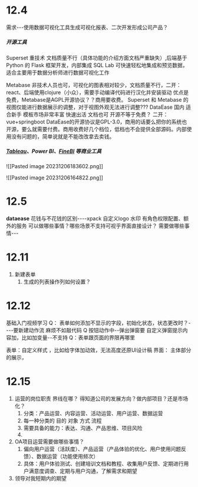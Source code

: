 # 12.4

需求---使用数据可视化工具生成可视化报表、二次开发形成公司产品？
##### 开源工具
Superset 重技术 文档质量不行（具体功能的介绍方面文档严重缺失）,后端基于 Python 的 Flask 框架开发，内部集成 SQL Lab 可快速轻松地集成和预览数据，适合主要用于数据分析师进行数据可视化工作

Metabase 非技术人员也可，可视化的图表相对较少，文档质量不行，二开：react、后端使用clojure（小众），需要手动编译代码进行汉化并安装驱动   优点是免费，Metabase是AGPL开源协议？？商用要收费。
Superset 和 Metabase 的视图仅能进行数据展示的调整，对于视图外观无法进行调整???
DataEase 国内 适合新手  模板市场非常丰富  快速出活  文档也可   开源不等于免费？ 二开：vue+springboot
	DataEase的开源协议是GPL-3.0，商用的话要么把你的系统也开源，要么就需要付费。商用收费好几个档位，低档也不会提供全部源码。内部使用没有问题的，简单说就是不能改改拿去卖钱。

##### [Tableau](https://dataease.io/tableau.html)、Power BI、[FineBI](https://dataease.io/finebi.html) 等商业工具

![[Pasted image 20231206183602.png]]

![[Pasted image 20231206164822.png]]
# 12.5
**dataease**
	花钱与不花钱的区别----xpack 自定义logo 水印 有角色权限配置、额外的服务
	可以做哪些事情？哪些场景不支持可视乎界面直接设计？
	需要做哪些事情---



# 12.11
1. 新建表单
	1. 生成的列表操作列如何设置？

# 12.12
基础入门视频学习
Q： 表单如何添加不显示的字段，初始化状态，状态更改时？----要新建动作流  麻烦不如敲代码
Q    按钮动作中--弹出弹窗要 自定义弹窗提示内容加，比如加变量--不支持
Q：表单跟页面的界限再哪里


表单：自定义样式 ，比如给字体加动效，无法高度还原UI设计稿
界面： 主体部分的展示，

# 12.15
1. 运营的岗位职责 界线在哪？
得知道公司的发展方向？做内部项目？还是市场化？
	1. 分类：产品运营、内容运营、活动运营、用户运营、数据运营
	2. 每一种分类的 目的   对象 方式 流程
	3. 需要具备的能力：表达、沟通、产品思维、项目风险
	4. 
3. OA项目运营需要做哪些事情？
	1. 偏向用户运营（活跃度）、产品运营（产品体验的优化、用户使用问题反馈）、数据运营（功能使用频次）
	2. 具体：用户体验测试、创建培训文档和教程、收集用户反馈、定期进行用户满意度调查、定期与用户沟通，了解需求和期望
4. 领导对我短期内的期望